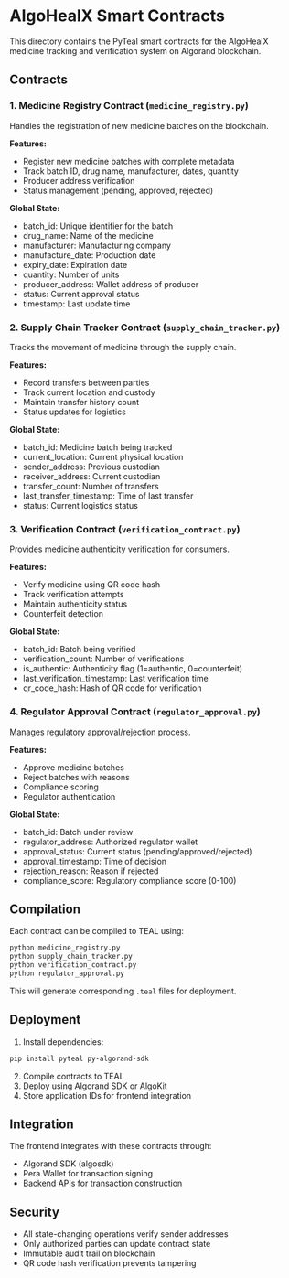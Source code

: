 # AlgoHealX Smart Contracts

This directory contains the PyTeal smart contracts for the AlgoHealX medicine tracking and verification system on Algorand blockchain.

## Contracts

### 1. Medicine Registry Contract (`medicine_registry.py`)
Handles the registration of new medicine batches on the blockchain.

**Features:**
- Register new medicine batches with complete metadata
- Track batch ID, drug name, manufacturer, dates, quantity
- Producer address verification
- Status management (pending, approved, rejected)

**Global State:**
- batch_id: Unique identifier for the batch
- drug_name: Name of the medicine
- manufacturer: Manufacturing company
- manufacture_date: Production date
- expiry_date: Expiration date
- quantity: Number of units
- producer_address: Wallet address of producer
- status: Current approval status
- timestamp: Last update time

### 2. Supply Chain Tracker Contract (`supply_chain_tracker.py`)
Tracks the movement of medicine through the supply chain.

**Features:**
- Record transfers between parties
- Track current location and custody
- Maintain transfer history count
- Status updates for logistics

**Global State:**
- batch_id: Medicine batch being tracked
- current_location: Current physical location
- sender_address: Previous custodian
- receiver_address: Current custodian
- transfer_count: Number of transfers
- last_transfer_timestamp: Time of last transfer
- status: Current logistics status

### 3. Verification Contract (`verification_contract.py`)
Provides medicine authenticity verification for consumers.

**Features:**
- Verify medicine using QR code hash
- Track verification attempts
- Maintain authenticity status
- Counterfeit detection

**Global State:**
- batch_id: Batch being verified
- verification_count: Number of verifications
- is_authentic: Authenticity flag (1=authentic, 0=counterfeit)
- last_verification_timestamp: Last verification time
- qr_code_hash: Hash of QR code for verification

### 4. Regulator Approval Contract (`regulator_approval.py`)
Manages regulatory approval/rejection process.

**Features:**
- Approve medicine batches
- Reject batches with reasons
- Compliance scoring
- Regulator authentication

**Global State:**
- batch_id: Batch under review
- regulator_address: Authorized regulator wallet
- approval_status: Current status (pending/approved/rejected)
- approval_timestamp: Time of decision
- rejection_reason: Reason if rejected
- compliance_score: Regulatory compliance score (0-100)

## Compilation

Each contract can be compiled to TEAL using:

```python
python medicine_registry.py
python supply_chain_tracker.py
python verification_contract.py
python regulator_approval.py
```

This will generate corresponding `.teal` files for deployment.

## Deployment

1. Install dependencies:
```bash
pip install pyteal py-algorand-sdk
```

2. Compile contracts to TEAL
3. Deploy using Algorand SDK or AlgoKit
4. Store application IDs for frontend integration

## Integration

The frontend integrates with these contracts through:
- Algorand SDK (algosdk)
- Pera Wallet for transaction signing
- Backend APIs for transaction construction

## Security

- All state-changing operations verify sender addresses
- Only authorized parties can update contract state
- Immutable audit trail on blockchain
- QR code hash verification prevents tampering
